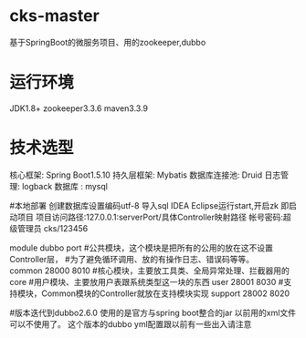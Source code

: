 # cks-master
基于SpringBoot的微服务项目、用的zookeeper,dubbo
# 运行环境
JDK1.8+ zookeeper3.3.6 maven3.3.9

# 技术选型
核心框架: Spring Boot1.5.10
持久层框架: Mybatis
数据库连接池: Druid
日志管理: logback
数据库 : mysql

#本地部署
创建数据库设置编码utf-8
导入sql
IDEA Eclipse运行start,开启zk 即启动项目
项目访问路径:127.0.0.1:serverPort/具体Controller映射路径
帐号密码:超级管理员 cks/123456

module     dubbo      port
#公共模块，这个模块是把所有的公用的放在这不设置Controller层，
#为了避免循环调用、放的有操作日志、错误码等等。   
common     28000      8010
#核心模块，主要放工具类、全局异常处理、拦截器用的 
core
#用户模块、主要放用户表跟系统类型这一块的东西
user       28001     8030
#支持模块，Common模块的Controller就放在支持模块实现
support    28002     8020 

#版本迭代到dubbo2.6.0 使用的是官方与spring boot整合的jar 以前用的xml文件可以不使用了。 这个版本的dubbo yml配置跟以前有一些出入请注意